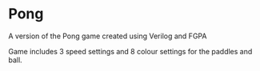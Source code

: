 # Pong
A version of the Pong game created using Verilog and FGPA

Game includes 3 speed settings and 8 colour settings for the paddles and ball.
